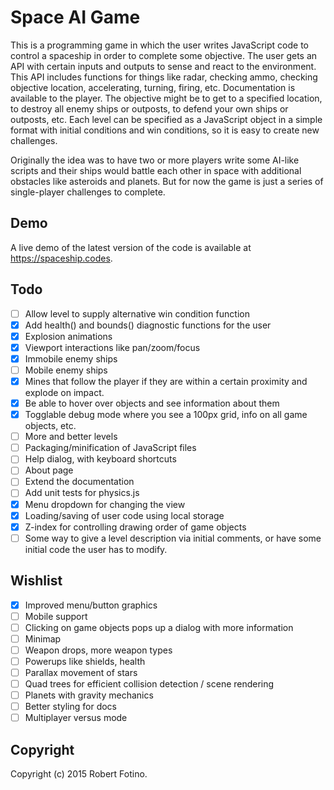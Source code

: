 # Space AI Game

This is a programming game in which the user writes JavaScript code to control
a spaceship in order to complete some objective. The user gets an API with
certain inputs and outputs to sense and react to the environment. This API
includes functions for things like radar, checking ammo, checking objective
location, accelerating, turning, firing, etc. Documentation is available
to the player. The objective might be to get to a specified location, to
destroy all enemy ships or outposts, to defend your own ships or outposts,
etc. Each level can be specified as a JavaScript object in a simple format
with initial conditions and win conditions, so it is easy to create new
challenges.

Originally the idea was to have two or more players write some AI-like
scripts and their ships would battle each other in space with additional
obstacles like asteroids and planets. But for now the game is just a series
of single-player challenges to complete.

## Demo

A live demo of the latest version of the code is available at
https://spaceship.codes.

## Todo

* [ ] Allow level to supply alternative win condition function
* [x] Add health() and bounds() diagnostic functions for the user
* [x] Explosion animations
* [x] Viewport interactions like pan/zoom/focus
* [x] Immobile enemy ships
* [ ] Mobile enemy ships
* [x] Mines that follow the player if they are within a certain
      proximity and explode on impact.
* [x] Be able to hover over objects and see information about them
* [x] Togglable debug mode where you see a 100px grid, info on all game
      objects, etc.
* [ ] More and better levels
* [ ] Packaging/minification of JavaScript files
* [ ] Help dialog, with keyboard shortcuts
* [ ] About page
* [ ] Extend the documentation
* [ ] Add unit tests for physics.js
* [x] Menu dropdown for changing the view
* [x] Loading/saving of user code using local storage
* [x] Z-index for controlling drawing order of game objects
* [ ] Some way to give a level description via initial comments, or
      have some initial code the user has to modify.

## Wishlist

* [x] Improved menu/button graphics
* [ ] Mobile support
* [ ] Clicking on game objects pops up a dialog with more information
* [ ] Minimap
* [ ] Weapon drops, more weapon types
* [ ] Powerups like shields, health
* [ ] Parallax movement of stars
* [ ] Quad trees for efficient collision detection / scene rendering
* [ ] Planets with gravity mechanics
* [ ] Better styling for docs
* [ ] Multiplayer versus mode

## Copyright

Copyright (c) 2015 Robert Fotino.

